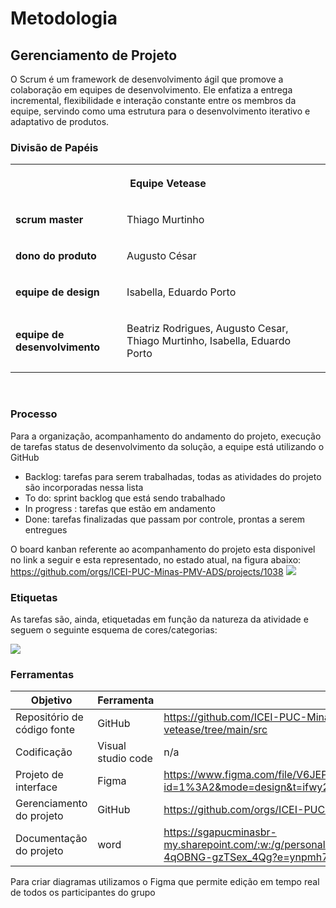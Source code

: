 
# Metodologia

## Gerenciamento de Projeto

O Scrum é um framework de desenvolvimento ágil que promove a colaboração em equipes de desenvolvimento. Ele enfatiza a entrega incremental, flexibilidade e interação constante entre os membros da equipe, servindo como uma estrutura para o desenvolvimento iterativo e adaptativo de produtos.

### Divisão de Papéis
<table>
    <tbody>
        <tr>
            <th colspan="2">
                <p><strong>Equipe Vetease</strong></p>
            </th>
        </tr>
        <tr>
            <td>
                <p><strong>scrum master</strong></p>
            </td>
            <td><p>Thiago Murtinho&nbsp;</p></td>
        </tr>
        <tr>
            <td>
                <p><strong>dono do produto</strong></p>
            </td>
            <td><p>Augusto César&nbsp;</p></td>
        </tr>
        <tr>
            <td>
                <p><strong>equipe de design</strong></p>
            </td>
            <td><p>Isabella, Eduardo Porto&nbsp;</p></td>
        </tr>
        <tr>
            <td>
                <p><strong>equipe de desenvolvimento</strong></p>
            </td>
            <td><p>Beatriz Rodrigues, Augusto Cesar, Thiago Murtinho, Isabella, Eduardo Porto&nbsp;</p></td>
        </tr>
    </tbody>
</table>

&nbsp;

### Processo

Para a organização, acompanhamento do andamento do projeto, execução de tarefas status de desenvolvimento da solução, a equipe está utilizando o GitHub

- Backlog: tarefas para serem trabalhadas, todas as atividades do projeto são incorporadas nessa lista
- To do: sprint backlog que está sendo trabalhado 
- ⁠In progress : tarefas que estão em andamento
- ⁠Done: tarefas finalizadas que passam por controle, prontas a serem entregues 

O board kanban referente ao acompanhamento do projeto esta disponivel no link a seguir e esta representado, no estado atual, na figura abaixo:
https://github.com/orgs/ICEI-PUC-Minas-PMV-ADS/projects/1038
![](img/board.png)

### Etiquetas
As tarefas são, ainda, etiquetadas em função da natureza da atividade e seguem o seguinte esquema de cores/categorias:

![](img/labels.png)

### Ferramentas


| Objetivo | Ferramenta | link de acesso               |
|--------------------|--------------------------------------------------------------------------------|----------------------------------------|
|Repositório de código fonte | GitHub | https://github.com/ICEI-PUC-Minas-PMV-ADS/pmv-ads-2024-e1-proj-web-t15-vetease/tree/main/src  |
|Codificação  | Visual studio code | n/a |
|Projeto de interface | Figma | https://www.figma.com/file/V6JEP2UtCUISry8zIqQkY2/VetEasy-PUC---Minas?type=design&node-id=1%3A2&mode=design&t=ifwy2riTtd5bwmBB-1 |
|Gerenciamento do projeto  | GitHub | https://github.com/orgs/ICEI-PUC-Minas-PMV-ADS/projects/1038|
|Documentação do projeto  |word| https://sgapucminasbr-my.sharepoint.com/:w:/g/personal/1532855_sga_pucminas_br/EeG3vBRbLBJGi68OormWJfwBBMGW-4qOBNG-gzTSex_4Qg?e=ynpmh7 |

Para criar diagramas utilizamos o Figma que permite edição em tempo real de todos os participantes do grupo
